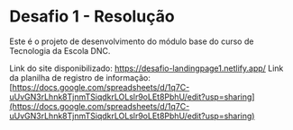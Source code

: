 # Desafio 1 - Resolução
Este é o projeto de desenvolvimento do módulo base do curso de Tecnologia da Escola DNC.

Link do site disponibilizado: https://desafio-landingpage1.netlify.app/
Link da planilha de registro de informação: [https://docs.google.com/spreadsheets/d/1q7C-uUvGN3rLhnk8TjnmTSiqdkrLOLslr9oLEt8PbhU/edit?usp=sharing](https://docs.google.com/spreadsheets/d/1q7C-uUvGN3rLhnk8TjnmTSiqdkrLOLslr9oLEt8PbhU/edit?usp=sharing)
